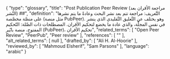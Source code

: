 {
    "type": "glossary",
    "title": "Post Publication Peer Review (مراجعة الأقران بعد النَّشر) ##",
    "definition": "التَّعريف: مراجعة تتم بعد نشر البحث وعادةً ما يتم نشرها على منصَّة مخصَّصة (مثل منصة PubPeer). وهو يختلف عن التَّعليق التَّقليدي الذي ينشر في نفس المجلَّة، والذي عادة ما يخضع لتحكيم الأقران.  المصطلحات ذات الصِّلة: التّحكيم المفتوح، منصة بابّير (PubPeer)، تحكيم الأقران",
    "related_terms": [
        "Open Peer Review",
        "PeerPub",
        "Peer review"
    ],
    "references": [
        ""
    ],
    "alt_related_terms": [
        null
    ],
    "drafted_by": [
        "Ali H. Al-Hoorie"
    ],
    "reviewed_by": [
        "Mahmoud Elsherif",
        "Sam Parsons"
    ],
    "language": "arabic"
}
